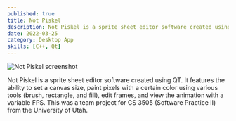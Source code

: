 ```yaml
---
published: true
title: Not Piskel
description: Not Piskel is a sprite sheet editor software created using C++ and QT.
date: 2022-03-25
category: Desktop App
skills: [C++, Qt]
---
```


![Not Piskel screenshot](/images/portfolio/Not_Piskel.png)

Not Piskel is a sprite sheet editor software created using QT. It features the ability to set a canvas size, paint pixels with a certain color using various tools (brush, rectangle, and fill), edit frames, and view the animation with a variable FPS. This was a team project for CS 3505 (Software Practice II) from the University of Utah.
